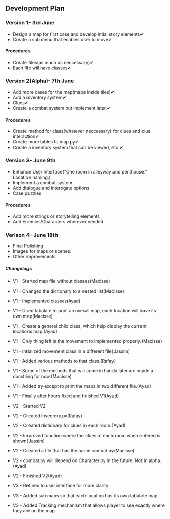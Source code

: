 ## Development Plan
### Version 1- 3rd June
* Design a map for first case and develop intial story elements✔
* Create a sub menu that enables user to move✔
#### Procedures
- Create files(as much as neccessary)✔
- Each file will have classes✔



### Version 2(Alpha)- 7th June
* Add more cases for the map(maps inside tiles)✔
* Add a inventory system✔
* Clues✔
* Create a combat system but implement later.✔
#### Procedures
- Create method for class(whatever neccessary) for clues and clue interaction✔
- Create more tables to map.py✔
- Create a inventory system that can be viewed, etc.✔



### Version 3- June 9th
* Enhance User Interface("One room in alleyway and penthouse." Location naming.)
* Implement a combat system
* Add dialogue and interogate options
* Case puzzles 

#### Procedures
- Add more strings or storytelling elements
- Add Enemies/Characters wherever needed

### Verison 4- June 18th
* Final Polishing
* Images for maps or scenes.
* Other improvements

##### Changelogs
- V1 - Started map file without classes(Macisse)
- V1 - Changed the dictionary to a nested list(Macisse)
- V1 - Implemented classes(Ayad)
- V1 - Used tabulate to print an overall map, each location will have its own map(Macisse)
- V1 - Create a general child class, which help display the current locations map.(Ayad)
- V1 - Only thing left is the movement to implemented properly.(Macisse)
- V1 - Intialized movement class in a different file(Jassim)
- V1 - Added various methods to that class.(Rafay)
- V1 - Some of the methods that will come in handy later are inside a docstring for now.(Macisse)
- V1 - Added try except to print the maps in two different file.(Ayad)
- V1 - Finally after hours fixed and finished V1(Ayad)

- V2 - Started V2
- V2 - Created Inventory.py(Rafay)
- V2 - Created dictionary for clues in each room.(Ayad)
- V2 - Improved function where the clues of each room when entered is shown(Jassim)
- V2 - Created a file that has the name combat.py(Macisse)
- V2 - combat.py will depend on Character.py in the future. Not in alpha.(Ayad)
- V2 - Finished V2(Ayad)


- V3 - Refined to user interface for more clarity
- V3 - Added sub maps so that each location has its own tabulate map
- V3 - Added Tracking mechanism that allows player to see exactly where they are on the map 